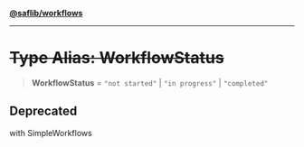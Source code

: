 [**@saflib/workflows**](../index.md)

***

# ~~Type Alias: WorkflowStatus~~

> **WorkflowStatus** = `"not started"` \| `"in progress"` \| `"completed"`

## Deprecated

with SimpleWorkflows
